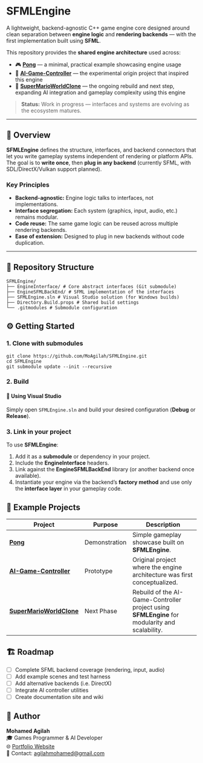 # SFMLEngine

A lightweight, backend-agnostic C++ game engine core designed around clean separation between **engine logic** and **rendering backends** — with the first implementation built using **SFML**.

This repository provides the **shared engine architecture** used across:
- 🎮 [**Pong**](https://github.com/MoAgilah/Pong) — a minimal, practical example showcasing engine usage  
- 🧠 [**AI-Game-Controller**](https://github.com/MoAgilah/AI-Game-Controller) — the experimental origin project that inspired this engine  
- 🍄 [**SuperMarioWorldClone**](https://github.com/MoAgilah/SuperMarioWorldClone) — the ongoing rebuild and next step, expanding AI integration and gameplay complexity using this engine

> **Status:** Work in progress — interfaces and systems are evolving as the ecosystem matures.

---

## 🧩 Overview

**SFMLEngine** defines the structure, interfaces, and backend connectors that let you write gameplay systems independent of rendering or platform APIs.  
The goal is to **write once**, then **plug in any backend** (currently SFML, with SDL/DirectX/Vulkan support planned).

### Key Principles
- **Backend-agnostic:** Engine logic talks to interfaces, not implementations.
- **Interface segregation:** Each system (graphics, input, audio, etc.) remains modular.
- **Code reuse:** The same game logic can be reused across multiple rendering backends.
- **Ease of extension:** Designed to plug in new backends without code duplication.

---

## 📁 Repository Structure
```
SFMLEngine/
├── EngineInterface/ # Core abstract interfaces (Git submodule)
├── EngineSFMLBackEnd/ # SFML implementation of the interfaces
├── SFMLEngine.sln # Visual Studio solution (for Windows builds)
├── Directory.Build.props # Shared build settings
└── .gitmodules # Submodule configuration
```

## ⚙️ Getting Started

### 1. Clone with submodules
```
git clone https://github.com/MoAgilah/SFMLEngine.git
cd SFMLEngine
git submodule update --init --recursive
```

### 2. Build

#### 🧰 Using Visual Studio
Simply open `SFMLEngine.sln` and build your desired configuration (**Debug** or **Release**).

### 3. Link in your project

To use **SFMLEngine**:

1. Add it as a **submodule** or dependency in your project.  
2. Include the **EngineInterface** headers.  
3. Link against the **EngineSFMLBackEnd** library (or another backend once available).  
4. Instantiate your engine via the backend’s **factory method** and use only the **interface layer** in your gameplay code.

## 🚀 Example Projects

| Project | Purpose | Description |
|----------|----------|-------------|
| [**Pong**](https://github.com/MoAgilah/Pong) | Demonstration | Simple gameplay showcase built on **SFMLEngine**. |
| [**AI-Game-Controller**](https://github.com/MoAgilah/AI-Game-Controller) | Prototype | Original project where the engine architecture was first conceptualized. |
| [**SuperMarioWorldClone**](https://github.com/MoAgilah/SuperMarioWorldClone) | Next Phase | Rebuild of the AI-Game-Controller project using **SFMLEngine** for modularity and scalability. |

## 🏗️ Roadmap

- [ ] Complete SFML backend coverage (rendering, input, audio)  
- [ ] Add example scenes and test harness  
- [ ] Add alternative backends (i.e. DirectX)  
- [ ] Integrate AI controller utilities  
- [ ] Create documentation site and wiki  

## 👤 Author
**Mohamed Agilah**  
🎓 Games Programmer & AI Developer  
🌐 [Portfolio Website](https://moagilah.com/)  
📧 Contact: agilahmohamed@gmail.com  


